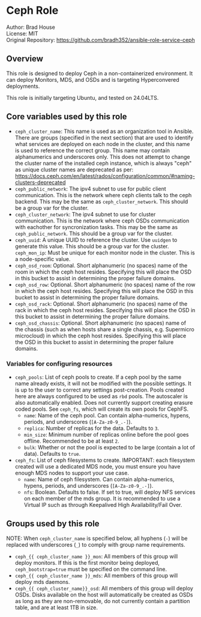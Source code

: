 # Ceph Role

Author: Brad House<br/>
License: MIT<br/>
Original Repository: https://github.com/bradh352/ansible-role-service-ceph

## Overview

This role is designed to deploy Ceph in a non-containerized environment.  It can
deploy Monitors, MDS, and OSDs and is targeting Hyperconvered deployments.

This role is initially targeting Ubuntu, and tested on 24.04LTS.

## Core variables used by this role
* `ceph_cluster_name`: This name is used as an organization tool in Ansible.
  There are groups (specified in the next section) that are used to identify
  what services are deployed on each node in the cluster, and this name is
  used to reference the correct group.  This name may contain alphanumerics
  and underscores only.  This does not attempt to change the cluster name of the
  installed ceph instance, which is always "ceph" as unique cluster names are
  deprecated as per:
  https://docs.ceph.com/en/latest/rados/configuration/common/#naming-clusters-deprecated
* `ceph_public_network`: The ipv4 subnet to use for public client communication.
  This is the network where ceph clients talk to the ceph backend.  This may
  be the same as `ceph_cluster_network`.  This should be a group var for the
  cluster.
* `ceph_cluster_network`: The ipv4 subnet to use for cluster communication. This
  is the network where ceph OSDs communication with eachother for syncronization
  tasks.  This may be the same as `ceph_public_network`.  This should be a group
  var for the cluster.
* `ceph_uuid`: A unique UUID to reference the cluster.  Use `uuidgen` to
  generate this value.  This should be a group var for the cluster.
 `ceph_mon_ip`: Must be unique for each monitor node in the cluster.  This
  is a node-specific value.
* `ceph_osd_room`: Optional. Short alphanumeric (no spaces) name of the room in
  which the ceph host resides.  Specifying this will place the OSD in this
  bucket to assist in determining the proper failure domains.
* `ceph_osd_row`: Optional. Short alphanumeric (no spaces) name of the row in
  which the ceph host resides.  Specifying this will place the OSD in this
  bucket to assist in determining the proper failure domains.
* `ceph_osd_rack`: Optional. Short alphanumeric (no spaces) name of the rack in
  which the ceph host resides.  Specifying this will place the OSD in this
  bucket to assist in determining the proper failure domains.
* `ceph_osd_chassis`: Optional. Short alphanumeric (no spaces) name of the
  chassis (such as when hosts share a single chassis, e.g. Supermicro microcloud)
  in which the ceph host resides.  Specifying this will place the OSD in this
  bucket to assist in determining the proper failure domains.

### Variables for configuring resources

* `ceph_pools`: List of ceph pools to create.  If a ceph pool by the same name
  already exists, it will not be modified with the possible settings.  It is
  up to the user to correct any settings post-creation.  Pools created here are
  always configured to be used as `rbd` pools.  The autoscaler is also automatically
  enabled.  Does not currently support creating erasure coded pools.
  See `ceph_fs`, which will create its own pools for CephFS.
  * `name`: Name of the ceph pool.  Can contain alpha-numerics, hypens, periods,
    and underscores (`[A-Za-z0-9_.-]`).
  * `replica`: Number of replicas for the data.  Defaults to `3`.
  * `min_size`: Minimum number of replicas online before the pool goes offline.
    Recommended to be at least `2`.
  * `bulk`: Whether or not the pool is expected to be large (contain a lot of
    data).  Defaults to `true`.
* `ceph_fs`: List of ceph filesystems to create.  IMPORTANT: each filesystem
  created will use a dedicated MDS node, you must ensure you have enough
  MDS nodes to support your use case.
  * `name`: Name of ceph filesystem. Can contain alpha-numerics, hypens, periods,
    and underscores (`[A-Za-z0-9_.-]`).
  * `nfs`: Boolean.  Defaults to false.  If set to true, will deploy NFS
    services on each member of the mds group.  It is recommended to use a
    Virtual IP such as through Keepalived High Availability/Fail Over.


## Groups used by this role

NOTE: When `ceph_cluster_name` is specified below, all hyphens (`-`) will be
      replaced with underscores (`_`) to comply with group name requirements.
* `ceph_{{ ceph_cluster_name }}_mon`: All members of this group will deploy
   monitors.  If this is the first monitor being deployed, `ceph_bootstrap=true`
   must be specified on the command line.
* `ceph_{{ ceph_cluster_name }}_mds`: All members of this group will deploy
   mds daemons.
* `ceph_{{ ceph_cluster_name}}_osd`: All members of this group will deploy
   OSDs. Disks available on the host will automatically be created as OSDs
   as long as they are non-removable, do not currently contain a partition
   table, and are at least 1TB in size.



